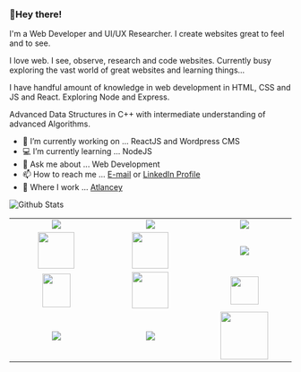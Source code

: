 
### 👋Hey there!

I'm a Web Developer and UI/UX Researcher. I create websites great to feel and to see.

I love web. I see, observe, research and code websites. Currently busy exploring the vast world of great websites and learning things...

I have handful amount of knowledge in web development in HTML, CSS and JS and React. Exploring Node and Express.

Advanced Data Structures in C++ with intermediate understanding of advanced Algorithms.

- 🔭 I’m currently working on ... ReactJS and Wordpress CMS
- 💻 I’m currently learning ... NodeJS
- 💬 Ask me about ... Web Development
- 📫 How to reach me ... [E-mail](kaustubh229@gmail.com) or [LinkedIn Profile](https://linkedin.com/in/kaustubhai)
- 📝 Where I work ... [Atlancey](https://atlancey.com/)
 

<img
align="left"
alt="Github Stats"
src="https://github-readme-stats.vercel.app/api?username=kaustubhai&theme=graywhite&show_icons=true&hide_border=true"
/>

[](https://github-readme-stats.vercel.app/api/top-langs/?username=kaustubhai&hide=java&layout=default)



<br>
<table>
<tbody>

<tr>
<td align="center" width="20%">
<span><b><center></center></b></span> 
<img src="https://img.icons8.com/color/48/000000/java-coffee-cup-logo.png"/>
</td>

<td align="center" width="20%">
<span><b><center></center></b></span> 
<img src="https://img.icons8.com/color/48/000000/python.png"/>
</td>

<td align="center" width="20%">
<span><b><center></center></b></span>
<img src="https://img.icons8.com/color/48/000000/c-plus-plus-logo.png"/>
</td>
</tr>

<tr>
<td align="center" width="20%">
<span><b><center></center></b></span> 
<img height=65px src="https://img.icons8.com/color/2x/html-5.png"> 
</td>

<td align="center" width="20%">
<span><b><center></center></b></span> 
<img src="https://img.icons8.com/color/48/000000/css3.png" width="65" height="65"/> 
</td>

<td align="center" width="20%">
<span><b><center></center></b></span>
<img src="https://img.icons8.com/color/50/000000/javascript.png"/>
</td>
</tr>

<tr>
<td align="center" width="20%">
<span><b><center></center></b></span>
<img src="https://docs.opencv.org/2.4/_static/opencv-logo-white.png" width="50" height="60"/>
</td>

<td align="center" width="20%">
<span><b><center></center></b></span> 
<img height=65px src="https://codelabs.developers.google.com/codelabs/recognize-flowers-with-tensorflow-on-android/img/657431be3173fa86.png" > 
</td>

<td align="center" width="20%">
<span><b><center></center></b></span> 
<img src="https://upload.wikimedia.org/wikipedia/commons/thumb/a/ae/Keras_logo.svg/1200px-Keras_logo.svg.png" width="50" height="50"/> 
</td>
</tr>

<tr>
<td align="center" width="20%">
<span><b><center></center></b></span>
<img src="https://img.icons8.com/color/2x/arduino.png"/>
</td>

<td align="center" width="20%">
<span><b><center></center></b></span> 
<img src="https://img.icons8.com/color/50/000000/raspberry-pi.png"/>
</td>

<td align="center" width="20%">
<span><b><center></center></b></span> 
<img src="https://cdn4.iconfinder.com/data/icons/bloomies-webdesign-tools/25/Figma_square-512.png" width="85" height="85"/>
</td>

</tr>

</tbody>
</table
